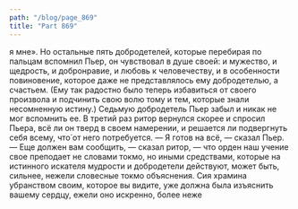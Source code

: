 ```yaml
---
path: "/blog/page_869"
title: "Part 869"
---
```


я мне». Но остальные пять добродетелей, которые перебирая по пальцам вспомнил Пьер, он чувствовал в душе своей: и мужество, и щедрость, и добронравие, и любовь к человечеству, и в особенности повиновение, которое даже не представлялось ему добродетелью, а счастьем. (Ему так радостно было теперь избавиться от своего произвола и подчинить свою волю тому и тем, которые знали несомненную истину.) Седьмую добродетель Пьер забыл и никак не мог вспомнить ее.
В третий раз ритор вернулся скорее и спросил Пьера, всё ли он тверд в своем намерении, и решается ли подвергнуть себя всему, что́ от него потребуется.
— Я готов на всё, — сказал Пьер.
— Еще должен вам сообщить, — сказал ритор, — что орден наш учение свое преподает не словами токмо, но иными средствами, которые на истинного искателя мудрости и добродетели действуют, может быть, сильнее, нежели словесные токмо объяснения. Сия храмина убранством своим, которое вы видите, уже должна была изъяснить вашему сердцу, ежели оно искренно, более неже
